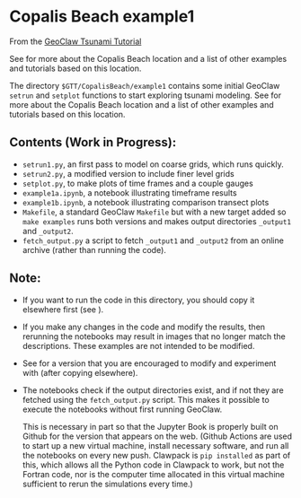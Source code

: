 # Copalis Beach example1

From the
[GeoClaw Tsunami Tutorial](https://rjleveque.github.io/geoclaw_tsunami_tutorial)

See [](../README) for more about the Copalis Beach location and a
list of other examples and tutorials based on this location.

The directory `$GTT/CopalisBeach/example1`
contains some initial GeoClaw `setrun` and `setplot` functions to start
exploring tsunami modeling.  See [](../README) for more about the Copalis
Beach location and a list of other examples and tutorials based on this
location.

## Contents (Work in Progress):

- `setrun1.py`, an first pass to model on coarse grids, which runs quickly.
- `setrun2.py`, a modified version to include finer level grids
- `setplot.py`, to make plots of time frames and a couple gauges
- `example1a.ipynb`, a notebook illustrating timeframe results
- `example1b.ipynb`, a notebook illustrating comparison transect plots
- `Makefile`, a standard GeoClaw `Makefile` but with a new target added so
  `make examples` runs both versions and makes output directories
  `_output1` and `_output2`. 
- `fetch_output.py` a script to fetch `_output1` and `_output2` from an
  online archive (rather than running the code).

## Note:

- If you want to run the code in this directory, you should copy it
  elsewhere first (see [](../../../workflow)).

- If you make any changes in the code and modify the results, then rerunning
  the notebooks may result in images that no longer match the descriptions.
  These examples are not intended to be modified.

- See [](../exercise1/README) for a version that you are encouraged to
  modify and experiment with (after copying elsewhere).

- The notebooks check if the output directories exist, and if not they
  are fetched using the `fetch_output.py` script.  This makes it possible
  to execute the notebooks without first running GeoClaw.

  This is necessary in part so that the Jupyter Book is properly built on
  Github for the version that appears on the web. (Github Actions
  are used to start up a new virtual machine, install necessary software,
  and run all the notebooks on every new push.  Clawpack is `pip installed`
  as part of this, which allows all the Python code in Clawpack to work, but
  not the Fortran code, nor is the computer time allocated in this virtual
  machine sufficient to rerun the simulations every time.)
